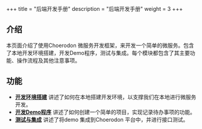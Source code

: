 +++
title = "后端开发手册"
description = "后端开发手册"
weight = 3
+++

<h2 id="1">介绍</h2>
  
本页面介绍了使用Choerodon 微服务开发框架，来开发一个简单的微服务。包含了本地开发环境搭建，开发Demo程序，测试与集成。每个模块都包含了其主要功能、操作流程及其他注意事项。

<h2 id="1">功能</h2>

- [**开发环境搭建**](../../development-guide/backend/develop-env) 讲述了如何在本地搭建开发环境，以支撑我们在本地进行微服务开发。
- [**开发Demo程序**](../../development-guide/backend/demo) 讲述了如何创建一个简单的项目，实现记录待办事项的功能。
- [**测试与集成**](../../development-guide/backend/intergration) 讲述了将demo 集成到Choerodon 平台中，并进行接口测试。